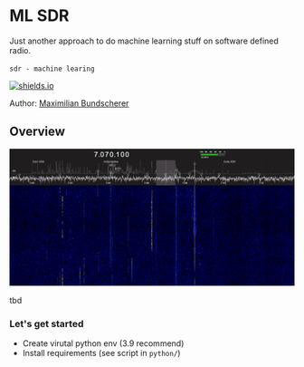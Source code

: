 # ML SDR

Just another approach to do machine learning stuff on software defined radio.

``sdr - machine learing``

[![shields.io](https://img.shields.io/badge/license-Apache2-blue.svg)](http://www.apache.org/licenses/LICENSE-2.0.txt)

Author: [Maximilian Bundscherer](https://bundscherer-online.de)

## Overview

![](./doc-img/sdr.png)

tbd

### Let's get started

- Create virutal python env (3.9 recommend)
- Install requirements (see script in ``python/``)
